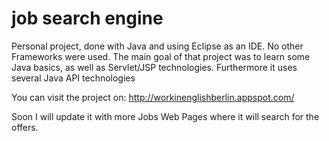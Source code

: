 # job search engine
Personal project, done with Java and using Eclipse as an IDE. No other Frameworks were used. 
The main goal of that project was to learn some Java basics, as well as Servlet/JSP technologies. Furthermore it uses several Java API technologies

You can visit the project on: http://workinenglishberlin.appspot.com/

Soon I will update it with more Jobs Web Pages where it will search for the offers.
